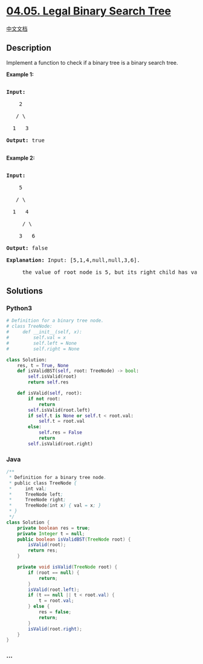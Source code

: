 # [04.05. Legal Binary Search Tree](https://leetcode-cn.com/problems/legal-binary-search-tree-lcci)

[中文文档](/lcci/04.05.Legal%20Binary%20Search%20Tree/README.md)

## Description

<p>Implement a function to check if a binary tree is a binary search tree.</p>

<p><strong>Example&nbsp;1:</strong></p>

<pre>

<strong>Input:</strong>

    2

   / \

  1   3

<strong>Output:</strong> true

</pre>

<p><strong>Example&nbsp;2:</strong></p>

<pre>

<strong>Input:</strong>

    5

   / \

  1   4

&nbsp;    / \

&nbsp;   3   6

<strong>Output:</strong> false

<strong>Explanation:</strong> Input: [5,1,4,null,null,3,6].

&nbsp;    the value of root node is 5, but its right child has value 4.</pre>

## Solutions

<!-- tabs:start -->

### **Python3**

```python
# Definition for a binary tree node.
# class TreeNode:
#     def __init__(self, x):
#         self.val = x
#         self.left = None
#         self.right = None

class Solution:
    res, t = True, None
    def isValidBST(self, root: TreeNode) -> bool:
        self.isValid(root)
        return self.res

    def isValid(self, root):
        if not root:
            return
        self.isValid(root.left)
        if self.t is None or self.t < root.val:
            self.t = root.val
        else:
            self.res = False
            return
        self.isValid(root.right)
```

### **Java**

```java
/**
 * Definition for a binary tree node.
 * public class TreeNode {
 *     int val;
 *     TreeNode left;
 *     TreeNode right;
 *     TreeNode(int x) { val = x; }
 * }
 */
class Solution {
    private boolean res = true;
    private Integer t = null;
    public boolean isValidBST(TreeNode root) {
        isValid(root);
        return res;
    }

    private void isValid(TreeNode root) {
        if (root == null) {
            return;
        }
        isValid(root.left);
        if (t == null || t < root.val) {
            t = root.val;
        } else {
            res = false;
            return;
        }
        isValid(root.right);
    }
}
```

### **...**

```

```

<!-- tabs:end -->
